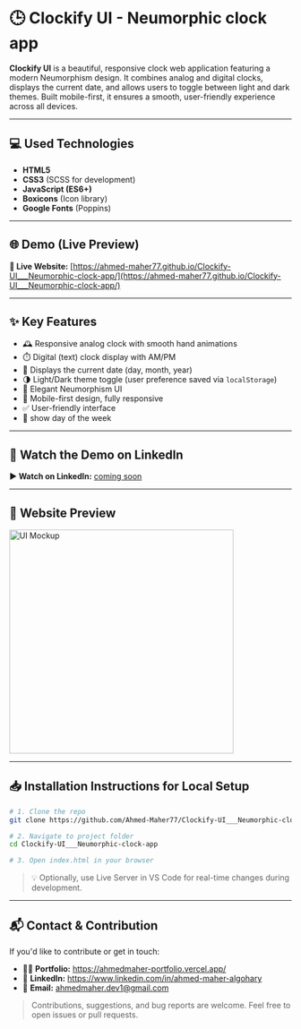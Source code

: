 # 🕒 Clockify UI - Neumorphic clock app

**Clockify UI** is a beautiful, responsive clock web application featuring a modern Neumorphism design. It combines analog and digital clocks, displays the current date, and allows users to toggle between light and dark themes. Built mobile-first, it ensures a smooth, user-friendly experience across all devices.

---

## 💻 Used Technologies

- **HTML5**
- **CSS3** (SCSS for development)
- **JavaScript (ES6+)**
- **Boxicons** (Icon library)
- **Google Fonts** (Poppins)

---

## 🌐 Demo (Live Preview)

**🔗 Live Website:** [https://ahmed-maher77.github.io/Clockify-UI___Neumorphic-clock-app/](https://ahmed-maher77.github.io/Clockify-UI___Neumorphic-clock-app/)

---

## ✨ Key Features

- 🕰️ Responsive analog clock with smooth hand animations  
- ⏱️ Digital (text) clock display with AM/PM  
- 📅 Displays the current date (day, month, year)  
- 🌗 Light/Dark theme toggle (user preference saved via `localStorage`)  
- 🎨 Elegant Neumorphism UI  
- 📱 Mobile-first design, fully responsive  
- ✅ User-friendly interface  
- 📆 show day of the week

---

## 🎥 Watch the Demo on LinkedIn

**▶️ Watch on LinkedIn:** [coming soon]()

---

## 👀 Website Preview

<a href="https://ahmed-maher77.github.io/Clockify-UI___Neumorphic-clock-app/" title="demo">
  <img src="https://github.com/user-attachments/assets/ab32b457-5055-469f-8244-882f2d8d5d2f" alt="UI Mockup" width="400">
</a>

---

## 📥 Installation Instructions for Local Setup

```bash
# 1. Clone the repo
git clone https://github.com/Ahmed-Maher77/Clockify-UI___Neumorphic-clock-app.git

# 2. Navigate to project folder
cd Clockify-UI___Neumorphic-clock-app

# 3. Open index.html in your browser
```
> 💡 Optionally, use Live Server in VS Code for real-time changes during development.

<hr/>

## 📬 Contact & Contribution
If you'd like to contribute or get in touch:
- 🧑‍💻 **Portfolio:** <a href="https://ahmedmaher-portfolio.vercel.app/" title="See My Portfolio">https://ahmedmaher-portfolio.vercel.app/</a>
- 🔗 **LinkedIn:** <a href="https://www.linkedin.com/in/ahmed-maher-algohary" title="Contact via LinkedIn">https://www.linkedin.com/in/ahmed-maher-algohary</a>
- 📧 **Email:** <a href="mailto:ahmedmaher.dev1@gmail.com" title="Contact via Email">ahmedmaher.dev1@gmail.com</a>

> Contributions, suggestions, and bug reports are welcome. Feel free to open issues or pull requests.
